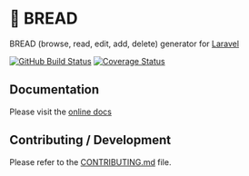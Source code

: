 # 🍞 BREAD

BREAD (browse, read, edit, add, delete) generator for [Laravel](https://laravel.com/)

[![GitHub Build Status](https://github.com/boldbrush/bread/workflows/build/badge.svg?branch=master)](https://github.com/boldbrush/bread/actions?query=branch%3Amaster+workflow%3Abuild)
[![Coverage Status](https://coveralls.io/repos/github/boldbrush/bread/badge.svg?branch=master)](https://coveralls.io/github/boldbrush/bread?branch=master)

## Documentation

Please visit the [online docs](https://boldbrush.github.io/bread)

## Contributing / Development

Please refer to the [CONTRIBUTING.md](./CONTRIBUTING.md) file.

